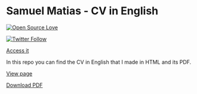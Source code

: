 # Samuel Matias - CV in English

[![Open Source Love](https://badges.frapsoft.com/os/v1/open-source.svg?v=102)](https://opensource.org/licenses/MIT)

[![Twitter Follow](https://img.shields.io/twitter/follow/samuelematias.svg?style=social)](https://twitter.com/samuelematias)

[Access it](https://samuelematias.github.io/cv-eng/)

In this repo you can find the CV in English that I made in HTML and its PDF.

[View page](https://samuelematias.github.io/cv-eng/)

[Download PDF](https://drive.google.com/file/d/1Rgom0r-kG-9uc9AnL1nva48sK0dxbqCX/view?usp=sharing)
